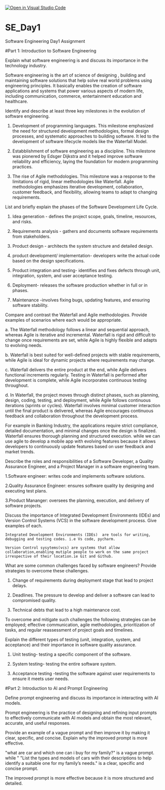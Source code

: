 [![Open in Visual Studio Code](https://classroom.github.com/assets/open-in-vscode-2e0aaae1b6195c2367325f4f02e2d04e9abb55f0b24a779b69b11b9e10269abc.svg)](https://classroom.github.com/online_ide?assignment_repo_id=18363964&assignment_repo_type=AssignmentRepo)
# SE_Day1
Software Engineering Day1 Assignment

#Part 1: Introduction to Software Engineering

Explain what software engineering is and discuss its importance in the technology industry.

Software engineering is the art of science  of designing , building and maintaining software solutions  that help solve real world problems using engineering principles.
It basically enables the creation of software applications and systems that power various aspects of modern life, including communication, commerce, entertainment education and healthcare.

Identify and describe at least three key milestones in the evolution of software engineering.

1. Development of programming languages.
   This milestone emphasized the need for structured development methodologies, formal design processes, and systematic approaches to building software.
    It led to the development of software lifecycle models like the Waterfall Model.
   
3. Estabblishment of software engineering as a discipline.
   This milestone  was pionered by  Edsger Dijkstra and it helped improve software reliability and efficiency, laying the foundation for modern programming practices.
   
5. The rise of Agile methodologies.
   This milestone was a response to the limitations of rigid, linear methodologies like Waterfall.
    Agile methodologies emphasizes iterative development, collaboration, customer feedback, and flexibility, allowing teams to adapt to changing requirements.
   
List and briefly explain the phases of the Software Development Life Cycle.

   1. Idea generation - defines the project scope, goals, timeline, resources, and risks.
 
   2.  Requirements analysis - gathers and documents software requirements from stakeholders.
   
   3.  Product design - architects the system structure and detailed design.
  
   4.  product development/ implementation- developers write the actual code based on the design specifications.
  
   5.  Product integration and testing- identifies and fixes defects through unit, integration, system, and user acceptance testing.
     
   6.  Deployment- releases the software production whether in full or in phases.
   
   7.  Maintenance -involves fixing bugs, updating features, and ensuring software stability.
   
Compare and contrast the Waterfall and Agile methodologies. Provide examples of scenarios where each would be appropriate.

   a. The Waterfall methodology follows a linear and sequential approach, whereas Agile is iterative and incremental. Waterfall is rigid and difficult to change once requirements are set, while Agile is highly flexible and adapts to evolving needs.
   
   b. Waterfall is best suited for well-defined projects with stable requirements, while Agile is ideal for dynamic projects where requirements may change.
   
   c. Waterfall delivers the entire product at the end, while Agile delivers functional increments regularly. Testing in Waterfall is performed after development is complete, while Agile incorporates continuous testing throughout.
   
   d. In Waterfall, the project moves through distinct phases, such as planning, design, coding, testing, and deployment, while Agile follows continuous iterations (sprints or cycles). Waterfall involves minimal customer interaction until the final product is delivered, whereas Agile encourages continuous feedback and collaboration throughout the development process.

For example in Banking Industry, the applications require strict compliance, detailed documentation, and minimal changes once the design is finalized. Waterfall ensures thorough planning and structured execution.
while we can use agile to develop a mobile app with evolving features because it allows developers to continuously update features based on user feedback and market trends.

Describe the roles and responsibilities of a Software Developer, a Quality Assurance Engineer, and a Project Manager in a software engineering team.

   1.Software engineer: writes code and implements software solutions.
   
   2.Quality Assurance Engineer: ensures software quality by designing and executing test plans.
   
   3.Product Mananger: oversees the planning, execution, and delivery of software projects.

Discuss the importance of Integrated Development Environments (IDEs) and Version Control Systems (VCS) in the software development process. Give examples of each.

    Integrated Development Environments (IDEs)  are tools for writing, debugging and testing codes. i.e Vs code, pycharm.
    
    Version Control sysytems(vcs) are systems that allow collaboration,enabling mutiple people to work on the same project irrespective of their location.ie Git and Github.
 
What are some common challenges faced by software engineers? Provide strategies to overcome these challenges.

   1. Change of requirements during deployment stage that lead to project delays.
      
   2. Deadlines. The pressure to develop and deliver a software can lead to compromised quality.
      
   3. Technical debts that lead to a high maintenance cost.
      
To overcome and mitigate such challenges the following strategies can be employed; effective communication, agile methodologies, prioritization of tasks, and regular reassessment of project goals and timelines.


Explain the different types of testing (unit, integration, system, and acceptance) and their importance in software quality assurance.

  1. Unit testing- testing a specific component of the software.
   
  2. System testing- testing the entire software system.
     
  3. Acceptance testing -testing the software against user requirements to ensure it meets user needs.


#Part 2: Introduction to AI and Prompt Engineering

Define prompt engineering and discuss its importance in interacting with AI models.

   Prompt engineering is the practice of designing and refining input prompts to effectively communicate with AI models and obtain the most relevant, accurate, and useful responses. 

Provide an example of a vague prompt and then improve it by making it clear, specific, and concise. Explain why the improved prompt is more effective. 

   "what are car and which one can i buy for my family?" is a vague prompt.
    while " "List the types and models of cars with their descriptions to help identify a suitable one for my family’s needs." is a clear, specific and concise prompt.

The improved prompt is more effective because it is more structured and detailed.
